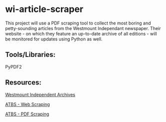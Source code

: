 # wi-article-scraper

This project will use a PDF scraping tool to collect the most boring and petty-sounding articles from the Westmount Independant newspaper. Their website - on which they feature an up-to-date archive of all editions - will be monitored for updates using Python as well.

## Tools/Libraries:
PyPDF2

## Resources:

[Westmount Independent Archives](http://www.westmountindependent.com/archives.html)

[ATBS - Web Scraping](https://automatetheboringstuff.com/chapter11/)

[ATBS - PDF Scraping](https://automatetheboringstuff.com/chapter13/)
